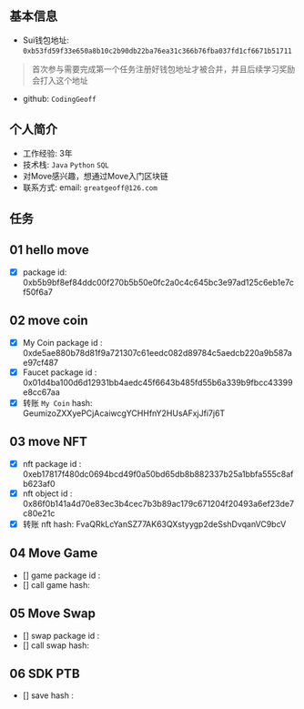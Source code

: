 ## 基本信息
- Sui钱包地址: `0xb53fd59f33e650a8b10c2b90db22ba76ea31c366b76fba037fd1cf6671b51711`
> 首次参与需要完成第一个任务注册好钱包地址才被合并，并且后续学习奖励会打入这个地址
- github: `CodingGeoff`

## 个人简介
- 工作经验: 3年
- 技术栈: `Java` `Python` `SQL`
- 对Move感兴趣，想通过Move入门区块链
- 联系方式: email: `greatgeoff@126.com` 

## 任务

##   01 hello move  
- [x] package id: 0xb5b9bf8ef84ddc00f270b5b50e0fc2a0c4c645bc3e97ad125c6eb1e7cf50f6a7

##   02 move coin
- [x] My Coin package id : 0xde5ae880b78d81f9a721307c61eedc082d89784c5aedcb220a9b587ae97cf487
- [x] Faucet package id : 0x01d4ba100d6d12931bb4aedc45f6643b485fd55b6a339b9fbcc43399e8cc67aa
- [x] 转账 `My Coin` hash: GeumizoZXXyePCjAcaiwcgYCHHfnY2HUsAFxjJfi7j6T

##   03 move NFT
- [x] nft package id : 0xeb17817f480dc0694bcd49f0a50bd65db8b882337b25a1bbfa555c8afb623af0
- [x] nft object id : 0x86f0b141a4d70e83ec3b4cec7b3b89ac179c671204f20493a6ef23de7c80e21c
- [x] 转账 nft  hash: FvaQRkLcYanSZ77AK63QXstyygp2deSshDvqanVC9bcV

##   04 Move Game
- [] game package id :
- [] call game hash:

##   05 Move Swap
- [] swap package id :
- [] call swap hash:

##   06 SDK PTB
- [] save hash :
